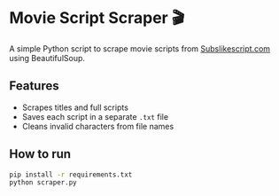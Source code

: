 # Movie Script Scraper 🎬

A simple Python script to scrape movie scripts from [Subslikescript.com](https://subslikescript.com) using BeautifulSoup.

## Features
- Scrapes titles and full scripts
- Saves each script in a separate `.txt` file
- Cleans invalid characters from file names

## How to run
```bash
pip install -r requirements.txt
python scraper.py
